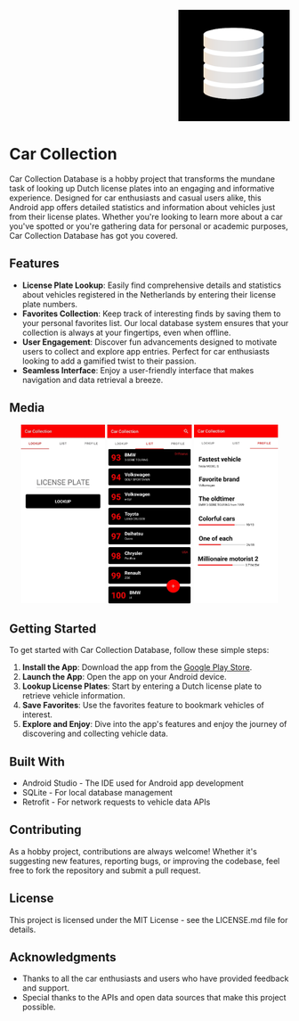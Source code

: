<p align="right">
  <img src="carcollectionlogo.webp" alt="Car Collection Database Logo" width="200"/>
</p>

Car Collection
=======================

Car Collection Database is a hobby project that transforms the mundane task of looking up Dutch license plates into an engaging and informative experience. Designed for car enthusiasts and casual users alike, this Android app offers detailed statistics and information about vehicles just from their license plates. Whether you're looking to learn more about a car you've spotted or you're gathering data for personal or academic purposes, Car Collection Database has got you covered.

Features
--------

*   **License Plate Lookup**: Easily find comprehensive details and statistics about vehicles registered in the Netherlands by entering their license plate numbers.
*   **Favorites Collection**: Keep track of interesting finds by saving them to your personal favorites list. Our local database system ensures that your collection is always at your fingertips, even when offline.
*   **User Engagement**: Discover fun advancements designed to motivate users to collect and explore app entries. Perfect for car enthusiasts looking to add a gamified twist to their passion.
*   **Seamless Interface**: Enjoy a user-friendly interface that makes navigation and data retrieval a breeze.

Media
--------
<p align="center">
  <img src="media/IMG-123.gif" width="30%" />
  <img src="media/IMG-4.jpg" width="30%" />
  <img src="media/IMG-5.jpg" width="30%" />
</p>



Getting Started
---------------

To get started with Car Collection Database, follow these simple steps:

1.  **Install the App**: Download the app from the [Google Play Store](https://play.google.com/store/apps/details?id=com.laurens.carcollectiondatabase).
2.  **Launch the App**: Open the app on your Android device.
3.  **Lookup License Plates**: Start by entering a Dutch license plate to retrieve vehicle information.
4.  **Save Favorites**: Use the favorites feature to bookmark vehicles of interest.
5.  **Explore and Enjoy**: Dive into the app's features and enjoy the journey of discovering and collecting vehicle data.

Built With
----------

*   Android Studio - The IDE used for Android app development
*   SQLite - For local database management
*   Retrofit - For network requests to vehicle data APIs

Contributing
------------

As a hobby project, contributions are always welcome! Whether it's suggesting new features, reporting bugs, or improving the codebase, feel free to fork the repository and submit a pull request.

License
-------

This project is licensed under the MIT License - see the LICENSE.md file for details.

Acknowledgments
---------------

*   Thanks to all the car enthusiasts and users who have provided feedback and support.
*   Special thanks to the APIs and open data sources that make this project possible.
